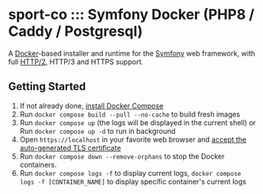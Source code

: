 # sport-co ::: Symfony Docker (PHP8 / Caddy / Postgresql)

A [Docker](https://www.docker.com/)-based installer and runtime for the [Symfony](https://symfony.com) web framework, with full [HTTP/2](https://symfony.com/doc/current/weblink.html), HTTP/3 and HTTPS support.

## Getting Started

1. If not already done, [install Docker Compose](https://docs.docker.com/compose/install/)
2. Run `docker compose build --pull --no-cache` to build fresh images
3. Run `docker compose up` (the logs will be displayed in the current shell) or Run `docker compose up -d` to run in background 
4. Open `https://localhost` in your favorite web browser and [accept the auto-generated TLS certificate](https://stackoverflow.com/a/15076602/1352334)
5. Run `docker compose down --remove-orphans` to stop the Docker containers.
6. Run `docker compose logs -f` to display current logs, `docker compose logs -f [CONTAINER_NAME]` to display specific container's current logs 